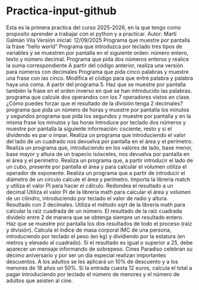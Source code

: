 # Practica-input-github
Esta es la primera practica del curso 2025-2026, en la que tengo como proposito aprender a trabajar con el python y a practicar.
Autor: Martí Galmàn Vila
Versión inicial: 12/09/2025
Programa que muestre por pantalla la frase “hello world”
Programa que introduzca por teclado tres tipos de variables y se muestren por pantalla en el siguiente orden: número entero, texto y número decimal.
Programa que pida dos números enteros y realice la suma correspondiente
A partir del código anterior, realiza una versión para números con decimales
Programa que pida cinco palabras y muestre una frase con las cinco. Modifica el código para que entre palabra y palabra haya una coma.
A partir del programa 5. Haz que se muestre por pantalla también la frase en el orden inverso en que se han introducido las palabras.
programa que calcule dos operandos con los 7 operadores vistos en clase. ¿Cómo puedes forzar que el resultado de la división tenga 2 decimales?
programa que pida un número de horas y muestre por pantalla los minutos y segundos
programa que pida los segundos y muestre por pantalla y en la misma frase los minutos y las horas
Introduce por teclado dos números y muestre por pantalla la siguiente información: cociente, resto y si el dividendo es par o impar.
Realiza un programa que introduciendo el valor del lado de un cuadrado nos devuelva por pantalla en el área y el perímetro.
Realiza un programa que, introduciendo en los valores de lado, base menor, base mayor y altura de un trapecio isósceles, nos devuelva por pantalla en el área y el perímetro.
Realiza un programa que, a partir introducir el lado de un cubo, presente por pantalla el área y para calcular el volumen utiliza el operador de exponente.
Realiza un programa que a partir de introducir el diámetro de un círculo calcule el área y perímetro. Importa la librería match y utiliza el valor PI para hacer el cálculo. Redondea el resultado a un decimal
Utiliza el valor Pi de la librería math para calcular el área y volumen de un cilindro, introduciendo por teclado el valor de radio y altura. Resultado con 2 decimales.
Utiliza el método sqrt de la librería math para calcular la raíz cuadrada de un número. El resultado de la raíz cuadrada divídelo entre 2 de manera que se obtenga siempre un resultado entero. Haz que se muestre por pantalla los dos resultados de todo el proceso (raíz y división).
Calcula el índice de masa corporal IMC de una persona, introduciendo por teclado el peso (en kg) y dividiendo por la estatura (en metros y elevado al cuadrado). Si el resultado es igual o superior a 25, debe aparecer un mensaje informando de sobrepeso.
Cines Paradiso celebran su décimo aniversario y por ser un día especial realizan importantes descuentos. A los adultos se les aplicará un 10% de descuento y a los menores de 18 años un 50%. Si la entrada cuesta 12 euros, calcula el total a pagar introduciendo por teclado el número de menores y el número de adultos que asisten al cine.

